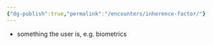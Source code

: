 ```yaml
---
{"dg-publish":true,"permalink":"/encounters/inherence-factor/"}
---
```


- something the user is, e.g. biometrics
